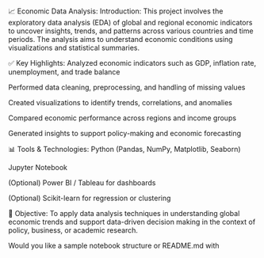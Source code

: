 📈 Economic Data Analysis:
Introduction:
This project involves the exploratory data analysis (EDA) of global and regional economic indicators to uncover insights, trends, and patterns across various countries and time periods. The analysis aims to understand economic conditions using visualizations and statistical summaries.

✅ Key Highlights:
Analyzed economic indicators such as GDP, inflation rate, unemployment, and trade balance

Performed data cleaning, preprocessing, and handling of missing values

Created visualizations to identify trends, correlations, and anomalies

Compared economic performance across regions and income groups

Generated insights to support policy-making and economic forecasting

📊 Tools & Technologies:
Python (Pandas, NumPy, Matplotlib, Seaborn)

Jupyter Notebook

(Optional) Power BI / Tableau for dashboards

(Optional) Scikit-learn for regression or clustering


🎯 Objective:
To apply data analysis techniques in understanding global economic trends and support data-driven decision making in the context of policy, business, or academic research.

Would you like a sample notebook structure or README.md with 
